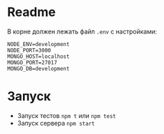 # Readme
В корне должен лежать файл ```.env``` с настройками:
``` text
NODE_ENV=development
NODE_PORT=3000
MONGO_HOST=localhost
MONGO_PORT=27017
MONGO_DB=development
```

# Запуск

- Запуск тестов ```npm t``` или ```npm test```
- Запуск сервера ```npm start```